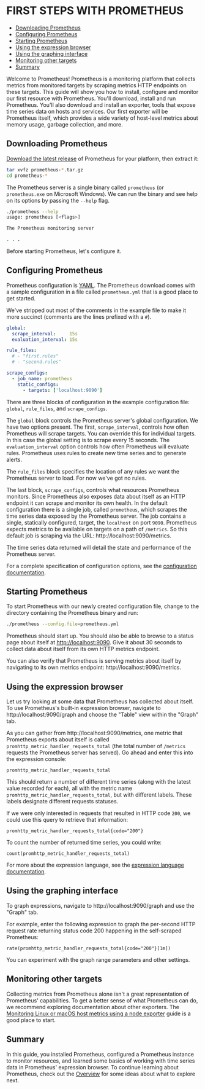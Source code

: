 # FIRST STEPS WITH PROMETHEUS

- [Downloading Prometheus](https://prometheus.io/docs/introduction/first_steps/#downloading-prometheus)
- [Configuring Prometheus](https://prometheus.io/docs/introduction/first_steps/#configuring-prometheus)
- [Starting Prometheus](https://prometheus.io/docs/introduction/first_steps/#starting-prometheus)
- [Using the expression browser](https://prometheus.io/docs/introduction/first_steps/#using-the-expression-browser)
- [Using the graphing interface](https://prometheus.io/docs/introduction/first_steps/#using-the-graphing-interface)
- [Monitoring other targets](https://prometheus.io/docs/introduction/first_steps/#monitoring-other-targets)
- [Summary](https://prometheus.io/docs/introduction/first_steps/#summary)

Welcome to Prometheus! Prometheus is a monitoring platform that collects metrics from monitored targets by scraping metrics HTTP endpoints on these targets. This guide will show you how to install, configure and monitor our first resource with Prometheus. You'll download, install and run Prometheus. You'll also download and install an exporter, tools that expose time series data on hosts and services. Our first exporter will be Prometheus itself, which provides a wide variety of host-level metrics about memory usage, garbage collection, and more.

## Downloading Prometheus

[Download the latest release](https://prometheus.io/download) of Prometheus for your platform, then extract it:

```bash
tar xvfz prometheus-*.tar.gz
cd prometheus-*
```

The Prometheus server is a single binary called `prometheus` (or `prometheus.exe` on Microsoft Windows). We can run the binary and see help on its options by passing the `--help` flag.

```bash
./prometheus --help
usage: prometheus [<flags>]

The Prometheus monitoring server

. . .
```

Before starting Prometheus, let's configure it.

## Configuring Prometheus

Prometheus configuration is [YAML](https://yaml.org/). The Prometheus download comes with a sample configuration in a file called `prometheus.yml` that is a good place to get started.

We've stripped out most of the comments in the example file to make it more succinct (comments are the lines prefixed with a `#`).

```yaml
global:
  scrape_interval:     15s
  evaluation_interval: 15s

rule_files:
  # - "first.rules"
  # - "second.rules"

scrape_configs:
  - job_name: prometheus
    static_configs:
      - targets: ['localhost:9090']
```

There are three blocks of configuration in the example configuration file: `global`, `rule_files`, and `scrape_configs`.

The `global` block controls the Prometheus server's global configuration. We have two options present. The first, `scrape_interval`, controls how often Prometheus will scrape targets. You can override this for individual targets. In this case the global setting is to scrape every 15 seconds. The `evaluation_interval` option controls how often Prometheus will evaluate rules. Prometheus uses rules to create new time series and to generate alerts.

The `rule_files` block specifies the location of any rules we want the Prometheus server to load. For now we've got no rules.

The last block, `scrape_configs`, controls what resources Prometheus monitors. Since Prometheus also exposes data about itself as an HTTP endpoint it can scrape and monitor its own health. In the default configuration there is a single job, called `prometheus`, which scrapes the time series data exposed by the Prometheus server. The job contains a single, statically configured, target, the `localhost` on port `9090`. Prometheus expects metrics to be available on targets on a path of `/metrics`. So this default job is scraping via the URL: http://localhost:9090/metrics.

The time series data returned will detail the state and performance of the Prometheus server.

For a complete specification of configuration options, see the [configuration documentation](https://prometheus.io/docs/operating/configuration).

## Starting Prometheus

To start Prometheus with our newly created configuration file, change to the directory containing the Prometheus binary and run:

```bash
./prometheus --config.file=prometheus.yml
```

Prometheus should start up. You should also be able to browse to a status page about itself at [http://localhost:9090](http://localhost:9090/). Give it about 30 seconds to collect data about itself from its own HTTP metrics endpoint.

You can also verify that Prometheus is serving metrics about itself by navigating to its own metrics endpoint: http://localhost:9090/metrics.

## Using the expression browser

Let us try looking at some data that Prometheus has collected about itself. To use Prometheus's built-in expression browser, navigate to http://localhost:9090/graph and choose the "Table" view within the "Graph" tab.

As you can gather from http://localhost:9090/metrics, one metric that Prometheus exports about itself is called `promhttp_metric_handler_requests_total` (the total number of `/metrics` requests the Prometheus server has served). Go ahead and enter this into the expression console:

```
promhttp_metric_handler_requests_total
```

This should return a number of different time series (along with the latest value recorded for each), all with the metric name `promhttp_metric_handler_requests_total`, but with different labels. These labels designate different requests statuses.

If we were only interested in requests that resulted in HTTP code `200`, we could use this query to retrieve that information:

```
promhttp_metric_handler_requests_total{code="200"}
```

To count the number of returned time series, you could write:

```
count(promhttp_metric_handler_requests_total)
```

For more about the expression language, see the [expression language documentation](https://prometheus.io/docs/querying/basics/).

## Using the graphing interface

To graph expressions, navigate to http://localhost:9090/graph and use the "Graph" tab.

For example, enter the following expression to graph the per-second HTTP request rate returning status code 200 happening in the self-scraped Prometheus:

```
rate(promhttp_metric_handler_requests_total{code="200"}[1m])
```

You can experiment with the graph range parameters and other settings.

## Monitoring other targets

Collecting metrics from Prometheus alone isn't a great representation of Prometheus' capabilities. To get a better sense of what Prometheus can do, we recommend exploring documentation about other exporters. The [Monitoring Linux or macOS host metrics using a node exporter](https://prometheus.io/docs/guides/node-exporter) guide is a good place to start.

## Summary

In this guide, you installed Prometheus, configured a Prometheus instance to monitor resources, and learned some basics of working with time series data in Prometheus' expression browser. To continue learning about Prometheus, check out the [Overview](https://prometheus.io/docs/introduction/overview) for some ideas about what to explore next.
